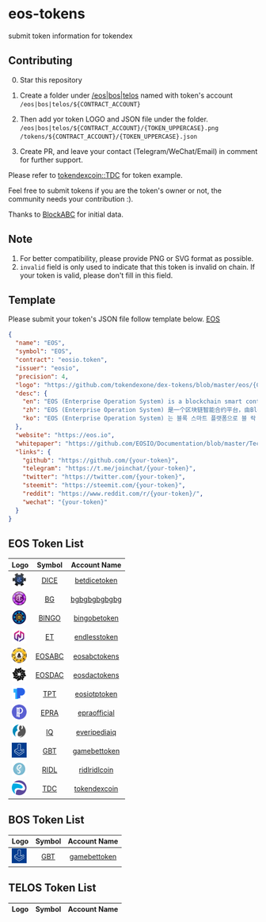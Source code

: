# eos-tokens
submit token information for tokendex

## Contributing

0. Star this repository

1. Create a folder under [/eos|bos|telos](/eos) named with token's account `/eos|bos|telos/${CONTRACT_ACCOUNT}`

2. Then add yor token LOGO and JSON file under the folder. `/eos|bos|telos/${CONTRACT_ACCOUNT}/{TOKEN_UPPERCASE}.png` `/tokens/${CONTRACT_ACCOUNT}/{TOKEN_UPPERCASE}.json`

3. Create PR, and leave your contact (Telegram/WeChat/Email) in comment for further support.

Please refer to [tokendexcoin::TDC](https://github.com/tokendexone/eos-tokens/tree/master/eos/tokendexcoin) for token example.

Feel free to submit tokens if you are the token's owner or not, the community needs your contribution :).

Thanks to [BlockABC](https://github.com/BlockABC/eos-tokens) for initial data.

## Note
1. For better compatibility, please provide PNG or SVG format as possible.
2. `invalid` field is only used to indicate that this token is invalid on chain. If your token is valid, please don't fill in this field.


## Template
Please submit your token's JSON file follow template below. [EOS](./tokens/eosio.token)

```json
{
  "name": "EOS",
  "symbol": "EOS",
  "contract": "eosio.token",
  "issuer": "eosio",
  "precision": 4,
  "logo": "https://github.com/tokendexone/dex-tokens/blob/master/eos/{CONTRACT_ACCOUNT}/{TOKEN_NAME_UPPERCASE}.png",
  "desc": {
    "en": "EOS (Enterprise Operation System) is a blockchain smart contract platform developed by Block.one, which aims to provide bottom blockchain platform services for high-performance distributed applications.",
    "zh": "EOS (Enterprise Operation System) 是一个区块链智能合约平台，由Block.one 开发。它致力于为高性能分布式应用提供区块链底层服务。",
    "ko": "EOS (Enterprise Operation System) 는 블록 스마트 플랫폼으로 블 락 원 (Block.one)이 개발 했다.고성능 분산 식 응용을 위해 지역 체인 하위 서비스를 제공 합니다."
  },
  "website": "https://eos.io",
  "whitepaper": "https://github.com/EOSIO/Documentation/blob/master/TechnicalWhitePaper.md",
  "links": {
    "github": "https://github.com/{your-token}",
    "telegram": "https://t.me/joinchat/{your-token}",
    "twitter": "https://twitter.com/{your-token}",
    "steemit": "https://steemit.com/{your-token}",
    "reddit": "https://www.reddit.com/r/{your-token}/",
    "wechat": "{your-token}"
  }
}
```


## EOS Token List
<!-- eos_token_list_start -->
|   Logo    | Symbol      | Account Name |
| ----------- |:------------:|:------------:|
|  <img src="https://raw.githubusercontent.com/tokendexone/dex-tokens/master/eos/betdicetoken/DICE.png" width=30 />  | [DICE](https://raw.githubusercontent.com/tokendexone/dex-tokens/master/eos/betdicetoken/DICE.json) | [betdicetoken](http://tokendex.one/pair/eosdice) |
|  <img src="https://raw.githubusercontent.com/tokendexone/dex-tokens/master/eos/bgbgbgbgbgbg/BG.png" width=30 />  | [BG](https://raw.githubusercontent.com/tokendexone/dex-tokens/master/eos/bgbgbgbgbgbg/BG.json) | [bgbgbgbgbgbg](http://tokendex.one/pair/eosbg) |
|  <img src="https://raw.githubusercontent.com/tokendexone/dex-tokens/master/eos/bingobetoken/BINGO.png" width=30 />  | [BINGO](https://raw.githubusercontent.com/tokendexone/dex-tokens/master/eos/bingobetoken/BINGO.json) | [bingobetoken](http://tokendex.one/pair/eosbingo) |
|  <img src="https://raw.githubusercontent.com/tokendexone/dex-tokens/master/eos/endlesstoken/ET.png" width=30 />  | [ET](https://raw.githubusercontent.com/tokendexone/dex-tokens/master/eos/endlesstoken/ET.json) | [endlesstoken](http://tokendex.one/pair/eoset) |
|  <img src="https://raw.githubusercontent.com/tokendexone/dex-tokens/master/eos/eosabctokens/EOSABC.png" width=30 />  | [EOSABC](https://raw.githubusercontent.com/tokendexone/dex-tokens/master/eos/eosabctokens/EOSABC.json) | [eosabctokens](http://tokendex.one/pair/eoseosabc) |
|  <img src="https://raw.githubusercontent.com/tokendexone/dex-tokens/master/eos/eosdactokens/EOSDAC.png" width=30 />  | [EOSDAC](https://raw.githubusercontent.com/tokendexone/dex-tokens/master/eos/eosdactokens/EOSDAC.json) | [eosdactokens](http://tokendex.one/pair/eoseosdac) |
|  <img src="https://raw.githubusercontent.com/tokendexone/dex-tokens/master/eos/eosiotptoken/TPT.png" width=30 />  | [TPT](https://raw.githubusercontent.com/tokendexone/dex-tokens/master/eos/eosiotptoken/TPT.json) | [eosiotptoken](http://tokendex.one/pair/eostpt) |
|  <img src="https://raw.githubusercontent.com/tokendexone/dex-tokens/master/eos/epraofficial/EPRA.png" width=30 />  | [EPRA](https://raw.githubusercontent.com/tokendexone/dex-tokens/master/eos/epraofficial/EPRA.json) | [epraofficial](http://tokendex.one/pair/eosepra) |
|  <img src="https://raw.githubusercontent.com/tokendexone/dex-tokens/master/eos/everipediaiq/IQ.png" width=30 />  | [IQ](https://raw.githubusercontent.com/tokendexone/dex-tokens/master/eos/everipediaiq/IQ.json) | [everipediaiq](http://tokendex.one/pair/eosiq) |
|  <img src="https://raw.githubusercontent.com/tokendexone/dex-tokens/master/eos/gamebettoken/GBT.png" width=30 />  | [GBT](https://raw.githubusercontent.com/tokendexone/dex-tokens/master/eos/gamebettoken/GBT.json) | [gamebettoken](http://tokendex.one/pair/eosgbt) |
|  <img src="https://raw.githubusercontent.com/tokendexone/dex-tokens/master/eos/ridlridlcoin/RIDL.png" width=30 />  | [RIDL](https://raw.githubusercontent.com/tokendexone/dex-tokens/master/eos/ridlridlcoin/RIDL.json) | [ridlridlcoin](http://tokendex.one/pair/eosridl) |
|  <img src="https://raw.githubusercontent.com/tokendexone/dex-tokens/master/eos/tokendexcoin/TDC.png" width=30 />  | [TDC](https://raw.githubusercontent.com/tokendexone/dex-tokens/master/eos/tokendexcoin/TDC.json) | [tokendexcoin](http://tokendex.one/pair/eostdc) |
<!-- eos_token_list_end -->

## BOS Token List
<!-- bos_token_list_start -->
|   Logo    | Symbol      | Account Name |
| ----------- |:------------:|:------------:|
|  <img src="https://raw.githubusercontent.com/tokendexone/dex-tokens/master/bos/gamebettoken/GBT.png" width=30 />  | [GBT](https://raw.githubusercontent.com/tokendexone/dex-tokens/master/bos/gamebettoken/GBT.json) | [gamebettoken](http://tokendex.one/pair/bosgbt) |
<!-- bos_token_list_end -->

## TELOS Token List
<!-- telos_token_list_start -->
|   Logo    | Symbol      | Account Name |
| ----------- |:------------:|:------------:|
<!-- telos_token_list_end -->